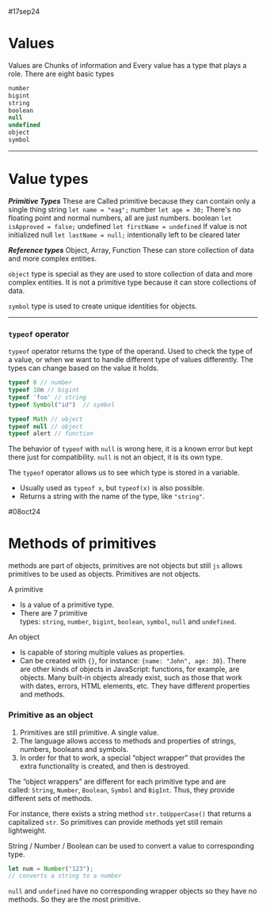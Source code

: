 #17sep24 

# Values

Values are Chunks of information and Every value has a type that plays a role.
There are eight basic types
```js
number
bigint
string
boolean
null
undefined
object
symbol
```

___

# Value types

***Primitive Types***
These are Called primitive because they can contain only a single thing
string      `let name = "eag";`
number  `let age = 30;` There's no floating point and normal numbers, all are just numbers.
boolean   `let isApproved = false;`
undefined  `let firstName = undefined`   If value is not initialized
null           `let lastName = null;`    intentionally left to be cleared later 

***Reference types***
Object, Array, Function
These can store collection of data and more complex entities.

`object` type is special as they are used to store collection of data and more complex entities. It is not a primitive type because it can store collections of data.

`symbol` type is used to create unique identities for objects.


___________
### `typeof` operator

`typeof` operator returns the type of the operand. 
Used to check the type of a value, or when we want to handle different type of values differently. 
The types can change based on the value it holds.

```js
typeof 0 // number
typeof 10n // bigint
typeof 'foo' // string
typeof Symbol("id")  // symbol

typeof Math // object
typeof null // object
typeof alert // function
```

The behavior of `typeof` with `null` is wrong here, it is a known error but kept there just for compatibility. `null` is not an object, it is its own type.

The `typeof` operator allows us to see which type is stored in a variable.
- Usually used as `typeof x`, but `typeof(x)` is also possible.
- Returns a string with the name of the type, like `"string"`.


#08oct24

# Methods of primitives

methods are part of objects, primitives are not objects but still `js` allows primitives to be used as objects.
Primitives are not objects.

A primitive
- Is a value of a primitive type.
- There are 7 primitive types: `string`, `number`, `bigint`, `boolean`, `symbol`, `null` and `undefined`.

An object
- Is capable of storing multiple values as properties.
- Can be created with `{}`, for instance: `{name: "John", age: 30}`. There are other kinds of objects in JavaScript: functions, for example, are objects.
Many built-in objects already exist, such as those that work with dates, errors, HTML elements, etc. They have different properties and methods.

### Primitive as an object

1. Primitives are still primitive. A single value.
2. The language allows access to methods and properties of strings, numbers, booleans and symbols.
3. In order for that to work, a special “object wrapper” that provides the extra functionality is created, and then is destroyed.

The “object wrappers” are different for each primitive type and are called: `String`, `Number`, `Boolean`, `Symbol` and `BigInt`. Thus, they provide different sets of methods.

For instance, there exists a string method `str.toUpperCase()` that returns a capitalized `str`.
So primitives can provide methods yet still remain lightweight.

String / Number / Boolean can be used to convert a value to corresponding type.
```js
let num = Number("123");
// converts a string to a number
```

`null` and `undefined` have no corresponding wrapper objects so they have no methods. So they are the most primitive. 
```
```

